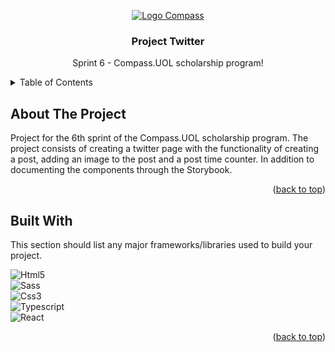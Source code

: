 <a name="readme-top"></a>

<!-- PROJECT LOGO -->
<div align="center">
  <a href="https://github.com/BGWellSS/compass-front-sprint6-twitter">
    <img src="https://github.com/BGWellSS/compass-front-sprint5-twitter/tree/main/app/dist/images/readme/Logo-Compasso-Branco.svg" alt="Logo Compass">
  </a>

  <h3 align="center">Project Twitter</h3>

  <p align="center">
    Sprint 6 - Compass.UOL scholarship program!
  </p>
</div>

<!-- TABLE OF CONTENTS -->
<details>
  <summary>Table of Contents</summary>
  <ol>
    <li><a href="#about-the-project">About The Project</a></li>
    <li><a href="#built-with">Built With</a></li>
  </ol>
</details>

<!-- ABOUT THE PROJECT -->

## About The Project

Project for the 6th sprint of the Compass.UOL scholarship program. The project consists of creating a twitter page with the functionality of creating a post, adding an image to the post and a post time counter. In addition to documenting the components through the Storybook.

<p align="right">(<a href="#readme-top">back to top</a>)</p>

## Built With

This section should list any major frameworks/libraries used to build your project.

![Html5]</br>
![Sass]</br>
![Css3]</br>
![Typescript]</br>
![React]

<p align="right">(<a href="#readme-top">back to top</a>)</p>

<!-- MARKDOWN LINKS & IMAGES -->
<!-- https://www.markdownguide.org/basic-syntax/#reference-style-links -->

[html5]: https://img.shields.io/badge/HTML5-E34F26?style=for-the-badge&logo=html5&logoColor=white
[sass]: https://img.shields.io/badge/Sass-CC6699?style=for-the-badge&logo=sass&logoColor=white
[css3]: https://img.shields.io/badge/CSS-239120?&style=for-the-badge&logo=css3&logoColor=white
[typescript]: https://img.shields.io/badge/TypeScript-007ACC?style=for-the-badge&logo=typescript&logoColor=white
[react]: https://img.shields.io/badge/React-20232A?style=for-the-badge&logo=react&logoColor=61DAFB
